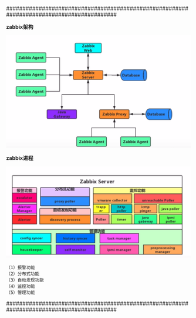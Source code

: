 ##########################################################################################

**zabbix架构**

![Image text](https://raw.githubusercontent.com/caspeerpoiuy/data-structures-and-algorithms-/master/installation_guide/image_folder/zabbix_structure.jpg)
	
**zabbix进程**

![Image text](https://raw.githubusercontent.com/caspeerpoiuy/data-structures-and-algorithms-/master/installation_guide/image_folder/zabbix_process.png)	

	（1）报警功能
	（2）分布式功能
	（3）自动发现功能
	（4）监控功能
	（5）管理功能



##########################################################################################
